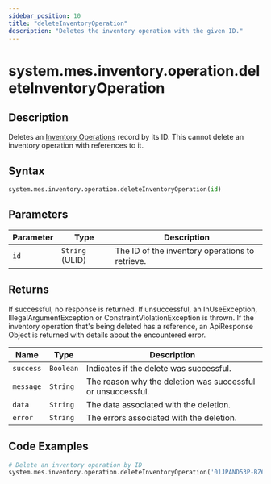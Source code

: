 ```yaml
---
sidebar_position: 10
title: "deleteInventoryOperation"
description: "Deletes the inventory operation with the given ID."
---
```


# system.mes.inventory.operation.deleteInventoryOperation

## Description

Deletes an [Inventory Operations](../../data-model/inventory-model/inventory-operation) record by its ID.
This cannot delete an inventory operation with references to it.

## Syntax

```python
system.mes.inventory.operation.deleteInventoryOperation(id)
```

## Parameters

| Parameter | Type            | Description                                     |
| --------- | --------------- | ----------------------------------------------- |
| `id`      | `String` (ULID) | The ID of the inventory operations to retrieve. |

## Returns

If successful, no response is returned. If unsuccessful, an InUseException, IllegalArgumentException or ConstraintViolationException is thrown.
If the inventory operation that's being deleted has a reference, an ApiResponse Object is returned with details about the encountered error.

| Name      | Type      | Description                                                 |
| --------- | --------- | ----------------------------------------------------------- |
| `success` | `Boolean` | Indicates if the delete was successful.                     |
| `message` | `String`  | The reason why the deletion was successful or unsuccessful. |
| `data`    | `String`  | The data associated with the deletion.                      |
| `error`   | `String`  | The errors associated with the deletion.                    |

## Code Examples

```python
# Delete an inventory operation by ID
system.mes.inventory.operation.deleteInventoryOperation('01JPAND53P-BZ61RZHZ-V7C6EEHG')
```
